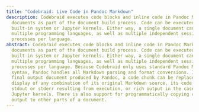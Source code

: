 ```yaml
---
title: "Codebraid: Live Code in Pandoc Markdown"
description: Codebraid executes code blocks and inline code in Pandoc Markdown
  documents as part of the document build process. Code can be executed with a
  built-in system or Jupyter kernels. Either way, a single document can involve
  multiple programming languages, as well as multiple independent sessions or
  processes per language.
abstract: Codebraid executes code blocks and inline code in Pandoc Markdown
  documents as part of the document build process. Code can be executed with a
  built-in system or Jupyter kernels. Either way, a single document can involve
  multiple programming languages, as well as multiple independent sessions or
  processes per language. Because Codebraid only uses standard Pandoc Markdown
  syntax, Pandoc handles all Markdown parsing and format conversions. In the
  final output document produced by Pandoc, a code chunk can be replaced by a
  display of any combination of its original Markdown source, its code, the
  stdout or stderr resulting from execution, or rich output in the case of
  Jupyter kernels. There is also support for programmatically copying code or
  output to other parts of a document.
---
```


